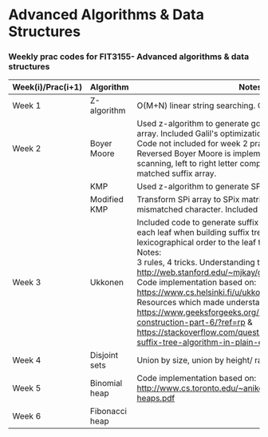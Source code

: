 # Advanced Algorithms & Data Structures
### Weekly prac codes for FIT3155- Advanced algorithms & data structures

| Week(i)/Prac(i+1) | Algorithm | Notes |
|-----------|-----------|-------|
| Week 1 | Z-algorithm | O(M+N) linear string searching. Concatenate pat$text |
| Week 2 | Boyer Moore | Used z-algorithm to generate good suffix & matched prefix array. Included Galil's optimization. <br>  Code not included for week 2 prac on normal Boyer Moore. Reversed Boyer Moore is implemented instead. Right to left scanning, left to right letter comparisons, good prefix & matched suffix array. |
| | KMP | Used z-algorithm to generate SPi values | 
| | Modified KMP | Transform SPi array to SPix matrix where x is the mismatched character. Included galil's optimization. |
| Week 3 | Ukkonen | Included code to generate suffix array. (Store 'j' pointer on each leaf when building suffix tree. Traverse tree in lexicographical order to the leaf to generate suffix arr). <br> Notes: <br> 3 rules, 4 tricks. Understanding the algorithm: http://web.stanford.edu/~mjkay/gusfield.pdf. <br> Code implementation based on: https://www.cs.helsinki.fi/u/ukkonen/SuffixT1withFigs.pdf. <br> Resources which made understanding the algo easier: https://www.geeksforgeeks.org/ukkonens-suffix-tree-construction-part-6/?ref=rp & https://stackoverflow.com/questions/9452701/ukkonens-suffix-tree-algorithm-in-plain-english. | 
| Week 4 | Disjoint sets | Union by size, union by height/ rank. |
| Week 5 | Binomial heap | Code implementation based on: http://www.cs.toronto.edu/~anikolov/CSC265F19/binomial-heaps.pdf |
| Week 6 | Fibonacci heap | |
